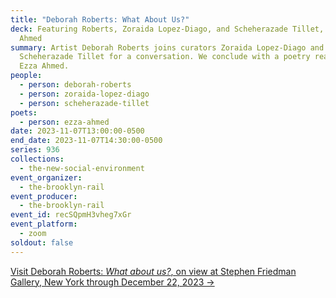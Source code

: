 ```yaml
---
title: "Deborah Roberts: What About Us?"
deck: Featuring Roberts, Zoraida Lopez-Diago, and Scheherazade Tillet, with Ezza
  Ahmed
summary: Artist Deborah Roberts joins curators Zoraida Lopez-Diago and
  Scheherazade Tillet for a conversation. We conclude with a poetry reading by
  Ezza Ahmed.
people:
  - person: deborah-roberts
  - person: zoraida-lopez-diago
  - person: scheherazade-tillet
poets:
  - person: ezza-ahmed
date: 2023-11-07T13:00:00-0500
end_date: 2023-11-07T14:30:00-0500
series: 936
collections:
  - the-new-social-environment
event_organizer:
  - the-brooklyn-rail
event_producer:
  - the-brooklyn-rail
event_id: recSQpmH3vheg7xGr
event_platform:
  - zoom
soldout: false
---
```

[V﻿isit Deborah Roberts: *What about us?*, on view at Stephen Friedman Gallery, New York through December 22, 2023 →](https://www.stephenfriedman.com/exhibitions/180-deborah-roberts-what-about-us-stephen-friedman-gallery-new-york/)